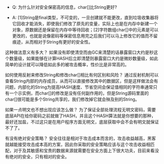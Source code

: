 - Q: 为什么针对安全保密高的信息，char[]比String更好?

- A: [1]String是final类型，不可变的，一旦创建就不能更改，直到垃圾收集器将它回收才能消失，即使我们修改了原先的变量，实际上也是在内存中新建一个对象，原数据还是保留在内存中等待回收；[2]字符数组char[]中的元素是可以更改的，也就是说像密码等保密信息用完之后我们可以马上修改它的值而不留痕迹，从而相对于String有更好的安全性。

这种做法意义有多大？
如果没有即使清空而由GC来清楚的话暴露窗口大约是秒这个数量级，如果能够在计算HASH后立即清楚则暴露窗口大约是微妙数量级，如此简单的设计就可以降低如此多的被攻击概率，性价比是非常高的。

如何使用反射来修改String和修改char[]相比有何区别和风险？
通过反射机制可以查看String内部的内存成员，从而可以直接修改其中的数据区，但是这样做法会有问题，内部化的String为提高HASH速度、节省空间会保证值相同的字符串通常只有一个示实例，而char[]的修改是没有任何副作用的，但是String源码里面的char[]很可能是多个String共享的，我们修改掉它就会殃及别的String。

如果一点明文也不想出现应该怎么做？
为了保证全部处理流程无明文密码，需要底层API在给你密码之前就做了HASH，并且这个HASH算法就是你想要的那种，最好还加盐，不过这只是在用户程序方面无明文，底层获取中会不会有明文就保证不了了。

有没有绝对安全策略？
安全往往是相对于攻击成本而言的，攻击收益越高，黑客就越能接受攻击成本高的方案，因此你采取的安全策略应该与这个攻击收益相匹配，对于及其敏感和宝贵的数据来源就需要在安全方面上下很大功夫，目前来看没有绝对的安全，只有相对的安全。